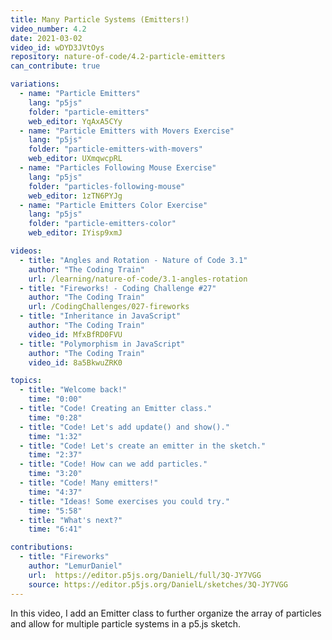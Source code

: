 ```yaml
---
title: Many Particle Systems (Emitters!)
video_number: 4.2
date: 2021-03-02
video_id: wDYD3JVtOys
repository: nature-of-code/4.2-particle-emitters
can_contribute: true

variations:
  - name: "Particle Emitters"
    lang: "p5js"
    folder: "particle-emitters"
    web_editor: YqAxA5CYy
  - name: "Particle Emitters with Movers Exercise"
    lang: "p5js"
    folder: "particle-emitters-with-movers"
    web_editor: UXmqwcpRL
  - name: "Particles Following Mouse Exercise"
    lang: "p5js"
    folder: "particles-following-mouse"
    web_editor: 1zTN6PYJg
  - name: "Particle Emitters Color Exercise"
    lang: "p5js"
    folder: "particle-emitters-color"
    web_editor: IYisp9xmJ

videos:
  - title: "Angles and Rotation - Nature of Code 3.1"
    author: "The Coding Train"
    url: /learning/nature-of-code/3.1-angles-rotation
  - title: "Fireworks! - Coding Challenge #27"
    author: "The Coding Train"
    url: /CodingChallenges/027-fireworks
  - title: "Inheritance in JavaScript"
    author: "The Coding Train"
    video_id: MfxBfRD0FVU
  - title: "Polymorphism in JavaScript"
    author: "The Coding Train"
    video_id: 8a5BkwuZRK0

topics:
  - title: "Welcome back!"
    time: "0:00"
  - title: "Code! Creating an Emitter class."
    time: "0:28"
  - title: "Code! Let's add update() and show()."
    time: "1:32"
  - title: "Code! Let's create an emitter in the sketch."
    time: "2:37"
  - title: "Code! How can we add particles."
    time: "3:20"
  - title: "Code! Many emitters!"
    time: "4:37"
  - title: "Ideas! Some exercises you could try."
    time: "5:58"
  - title: "What's next?"
    time: "6:41"

contributions:
  - title: "Fireworks"
    author: "LemurDaniel"
    url:  https://editor.p5js.org/DanielL/full/3Q-JY7VGG
    source: https://editor.p5js.org/DanielL/sketches/3Q-JY7VGG
---
```


In this video, I add an Emitter class to further organize the array of particles and allow for multiple particle systems in a p5.js sketch.
